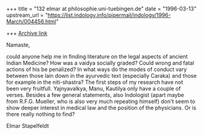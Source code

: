 +++
title = "132 elmar at philosophie.uni-tuebingen.de"
date = "1996-03-13"
upstream_url = "https://list.indology.info/pipermail/indology/1996-March/004456.html"

+++
[Archive link](https://list.indology.info/pipermail/indology/1996-March/004456.html)

Namaste,

could anyone help me in finding literature on the legal aspects of ancient
Indian Medicine? How was a vaidya socially graded? Could wrong and fatal
actions of his be penalized? In what ways do the modes of conduct vary
between those lain down in the ayurvedic text (especially Caraka) and those
for example in the niti-shastra?
The first steps of my research have not been very fruitfull. Yajnyavalkya,
Manu, Kautilya only have a couple of verses. Besides a few general
statements, also Indologist (apart maybe from R.F.G. Mueller, who is also
very much repeating himself) don't seem to show deeper interest in medical
law and the position of the physicians. Or is there really nothing to find?

Elmar Stapelfeldt






